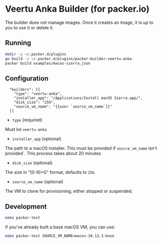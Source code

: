 # Veertu Anka Builder (for packer.io)

The builder does not manage images. Once it creates an image, it is up to you to use it or delete it.

## Running

```bash
mkdir -p ~/.packer.d/plugins
go build -o ~/.packer.d/plugins/packer-builder-veertu-anka
packer build examples/macos-sierra.json
```

## Configuration

```
  "builders": [{
    "type": "veertu-anka",
    "installer_app": "/Applications/Install macOS Sierra.app/",
    "disk_size": "25G",
    "source_vm_name": "{{user `source_vm_name`}}"
  }]
```

* `type` (required)

Must be `veertu-anka`

* `installer_app` (optional)

The path to a macOS installer. This must be provided if `source_vm_name` isn't provided`. This process takes about 20 minutes

* `disk_size` (optional)

The size in "[0-9]+G" format, defaults to `25G`

* `source_vm_name` (optional)

The VM to clone for provisioning, either stopped or suspended.

## Development

```bash
make packer-test
```

If you've already built a base macOS VM, you can use:

```bash
make packer-test SOURCE_VM_NAME=macos-10.12.3-base
```